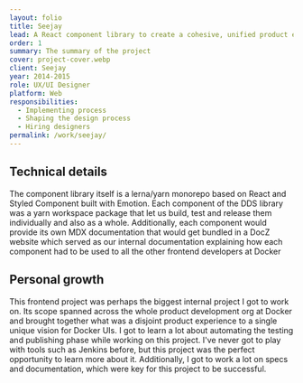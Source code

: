 ```yaml
---
layout: folio
title: Seejay
lead: A React component library to create a cohesive, unified product experience at Docker
order: 1
summary: The summary of the project
cover: project-cover.webp
client: Seejay
year: 2014-2015
role: UX/UI Designer
platform: Web
responsibilities:
  - Implementing process
  - Shaping the design process
  - Hiring designers
permalink: /work/seejay/
---
```

## Technical details
The component library itself is a lerna/yarn monorepo based on React and Styled Component built with Emotion. Each component of the DDS library was a yarn workspace package that let us build, test and release them individually and also as a whole. Additionally, each component would provide its own MDX documentation that would get bundled in a DocZ website which served as our internal documentation explaining how each component had to be used to all the other frontend developers at Docker

## Personal growth
This frontend project was perhaps the biggest internal project I got to work on. Its scope spanned across the whole product development org at Docker and brought together what was a disjoint product experience to a single unique vision for Docker UIs. I got to learn a lot about automating the testing and publishing phase while working on this project. I've never got to play with tools such as Jenkins before, but this project was the perfect opportunity to learn more about it. Additionally, I got to work a lot on specs and documentation, which were key for this project to be successful.